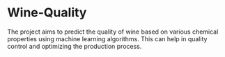 # Wine-Quality
The project aims to predict the quality of wine based on various chemical properties using machine learning algorithms. This can help in quality control and optimizing the production process.

